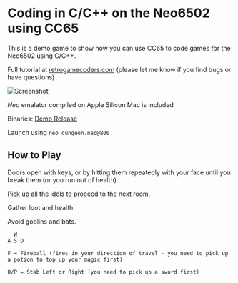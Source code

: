 # Coding in C/C++ on the Neo6502 using CC65 

This is a demo game to show how you can use CC65 to code games for the Neo6502 using C/C++. 

Full tutorial at [retrogamecoders.com]([https://retrogamecoders.com](https://retrogamecoders.com/neo6502-cc65/)) (please let me know if you find bugs or have questions)

![Screenshot](https://github.com/omiq/neo6502-c/assets/3143825/1d1270c2-c8ef-480f-86c4-b6b1fb82e77e)


_Neo_ emalator compiled on Apple Silicon Mac is included

Binaries: [Demo Release](https://github.com/omiq/neo6502-c/releases/tag/Demo)

Launch using ```neo dungeon.neo@800```


## How to Play

Doors open with keys, or by hitting them repeatedly with your face until you break them (or you run out of health).

Pick up all the idols to proceed to the next room.

Gather loot and health.

Avoid goblins and bats.

```
  W
A S D

F = Fireball (fires in your direction of travel - you need to pick up a potion to top up your magic first)

O/P = Stab Left or Right (you need to pick up a sword first)
```
